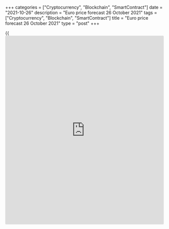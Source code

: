 +++
categories = ["Cryptocurrency", "Blockchain", "SmartContract"]
date = "2021-10-26"
description = "Euro price forecast 26 October 2021"
tags = ["Cryptocurrency", "Blockchain", "SmartContract"]
title = "Euro price forecast 26 October 2021"
type = "post"
+++

{{<iframe id="large-banner" src="https://www.bounty.group/#slide=7.0" width="100%" height="600" scrolling="no" style="border: 0px solid rgb(216, 221, 230); border-radius: 3px;">}}

2021-10-26

2021-10-26

ECB will put euro through a wringer. Forecast as of 26.10.2021Dmitri
Demidenko

Instead of breaking out the upper border of the consolidation range of
1.1615-1.168, the [EURUSD][1] pair crashed. What happened? What’s next?
Let us discuss the Forex outlook and make up a trading plan.

## Weekly euro fundamental forecast

Do not go against the central bank. Investors should have remembered
this principle forever. The desire for profit is so great that they put
the regulators to the test over and over again. Once, betting against
the Bank of England brought a lot of money to George Soros, and many
modern traders wish to repeat his success. Another matter is how central
banks will react to the financial markets’ signals. Will the regulators
take active steps? The ECB doesn't seem to be willing to meet the
expectations, and this is bad [news](https://www.letsplayfx.com/blog/forex-news-website/) for the euro, pressing the
[EURUSD][1] down below the bottom of figure 16.

The rise of the euro-area inflation to 3.4% in September and
expectations of its acceleration to a new 13-year high of 3.7% in
October encouraged financial markets to expect the ECB to raise the
rates earlier, just like they forecast two federal funds rate hikes in
2022. Investors believe in an increase in the ECB deposit rate at the
end of next year, and Germany's 2-year bond yield has jumped from -0.78%
in August to -0.66% at the end of October. As a result, chief economist
Philip Lane claims market expectations for future interest rates do not
square with the European Central Bank's guidance for the rate changes.

Concerns that Christine Lagarde will say the same at the press
conference following the October 28 meeting of the Governing Council,
and possibly declare that borrowing costs will remain at the current
level until 2024, have triggered a [EURUSD][1] sell-off. Furthermore,
the IFO business climate index for Germany has been down for the fourth
time in a row, more than Bloomberg experts suggested, hitting its six-
month low.

### Dynamics of German business climate index

 _Source_ _: Bloomberg_

Markets fear that the ECB will not only start criticizing their signals
but also will not change inflation forecasts. Being sure in the
temporary nature of high inflation, Christine Laragde opens the door for
maintaining the ECB ultra-easy monetary [policy](https://www.fintechee.com/policy/) for a very long time. It
can well replace the PEPP with the regular quantitative easing program.
Against the background of the Fed's desire to quit its $120 billion QE
as quickly as possible, the [EURUSD][1] downtrend looks more than
stable.

Remarkably, the Fed has nothing against market pricing, unlike the
European Central Bank. The market bets on the first federal funds rate
hike in the summer, the second – in late 2022. Furthermore, Jerome
Powell said in his last speech that he thinks the market generally
understands where the Fed is and what is happening.

### Dynamics of market expectations for Fed’s rate and FOMC forecasts

 _Source_ _: Bloomberg_

### Weekly [EURUSD][1] trading plan

Thus, if the Fed is supportive of [investor](https://www.fintechee.com/tutorial-for-forex-trading/investor-mode/)s' expectations, the ECB is
going to put pressure on them. This circumstance clearly shows the
difference in the views of the Fed and the ECB on inflation, proving the
[EURUSD][1] downtrend is bound to continue. The bulls' inability to draw
the pair above the upper border of the consolidation range 1.1615-1.168
signals their weakness, increasing the likelihood of the further decline
towards 1.156 and 1.154 if the price breaks out the support at 1.1595.





## Price chart of EURUSD in real time mode

The content of this article reflects the author’s opinion and does not
necessarily reflect the official position of LiteForex. The material
published on this page is provided for informational purposes only and
should not be considered as the provision of investment advice for the
purposes of Directive 2004/39/EC.

Rate this article:

{{value}}

( {{count}} {{title}} )

   1. my.liteforex.com/trading/chart?symbol=EURUSD&returnUrl=true